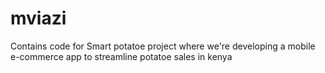 # mviazi
Contains code for Smart potatoe project  where we're developing a mobile e-commerce app to streamline potatoe sales in kenya
